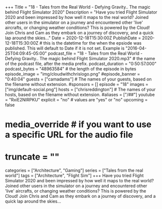 +++
Title = "18 - Tales from the Real World - Defying Gravity.. The magic behind Flight Simulator 2020"
Description = "Have you tried Flight Simulator 2020 and been impressed by how well it maps to the real world? Joined other users in the simulator on a journey and encountered other 'live' aircrafts, or changing weather conditions? This is powered by the Cloud! Join Chris and Cam as they embark on a journey of discovery, and a quick lap around the skies..."
Date = 2020-12-18T15:30:00Z
PublishDate = 2020-12-18T15:30:00Z # this is the datetime for the when the epsiode was published. This will default to Date if it is not set. Example is "2016-04-25T04:09:45-05:00"
podcast_file = "18 - Tales from the Real World - Defying Gravity.. The magic behind Flight Simulator 2020.mp3" # the name of the podcast file, after the media prefix.
podcast_duration = "0:50:57.000"
podcast_bytes = "48963584" # the length of the episode in bytes
episode_image = "img/cloudwithchrislogo.png"
#episode_banner = "0:40:04"
guests = ["camadams"] # The names of your guests, based on the filename without extension.
#sponsors = []
episode = "18"
images = ["img/default-social.png"]
hosts = ["chrisreddington"] # The names of your hosts, based on the filename without extension.
#aliases = ["/##"]
youtube = "RxiE2NIRPKU"
explicit = "no" # values are "yes" or "no"
upcoming = false
# media_override # if you want to use a specific URL for the audio file
# truncate = ""
categories = ["Architecture", "Gaming"]
series = ["Tales from the real world"]
tags = ["Architecture", "Flight Sim"]
+++
Have you tried Flight Simulator 2020 and been impressed by how well it maps to the real world? Joined other users in the simulator on a journey and encountered other 'live' aircrafts, or changing weather conditions? This is powered by the Cloud! Join Chris and Cam as they embark on a journey of discovery, and a quick lap around the skies...
